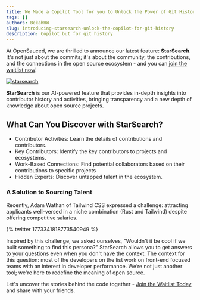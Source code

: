 ```yaml
---
title: We Made a Copilot Tool for you to Unlock the Power of Git History
tags: []
authors: BekahHW
slug: introducing-starsearch-unlock-the-copilot-for-git-history
description: Copilot but for git history
---
```


At OpenSauced, we are thrilled to announce our latest feature: **StarSearch**. It's not just about the commits; it's about the community, the contributions, and the connections in the open source ecosystem - and you can [join the waitlist now](https://app.opensauced.pizza/star-search/waitlist)!


[![starsearch](https://dev-to-uploads.s3.amazonaws.com/uploads/articles/9kie77pwx0q4b4rulg1p.png)](https://app.opensauced.pizza/star-search/waitlist)



**StarSearch** is our AI-powered feature that provides in-depth insights into contributor history and activities, bringing transparency and a new depth of knowledge about open source projects.


## What Can You Discover with StarSearch?

- Contributor Activities: Learn the details of contributions and contributors.
- Key Contributors: Identify the key contributors to projects and ecosystems.
- Work-Based Connections: Find potential collaborators based on their contributions to specific projects
- Hidden Experts: Discover untapped talent in the ecosystem.

### A Solution to Sourcing Talent

Recently, Adam Wathan of Tailwind CSS expressed a challenge: attracting applicants well-versed in a niche combination (Rust and Tailwind) despite offering competitive salaries. 

{% twitter 1773341818773540949 %}

Inspired by this challenge, we asked ourselves, "Wouldn't it be cool if we built something to find this persona?" StarSearch allows you to get answers to your questions even when you don't have the context. The context for this question: most of the developers on the list work on front-end focused teams with an interest in developer performance. 
We’re not just another tool; we're here to redefine the meaning of open source. 

Let's uncover the stories behind the code together - [Join the Waitlist Today](https://oss.fyi/starsearch-waitlist) and share with your friends.
